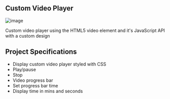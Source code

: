 ## Custom Video Player

![image](https://github.com/Ahmed-Elmoslmany/Kalbonyan-Elmarsos/assets/100316692/e9338cd3-06b4-4071-bdf8-d8283b28799a)


Custom video player using the HTML5 video element and it's JavaScript API with a custom design

## Project Specifications

- Display custom video player styled with CSS
- Play/pause
- Stop
- Video progress bar
- Set progress bar time
- Display time in mins and seconds
